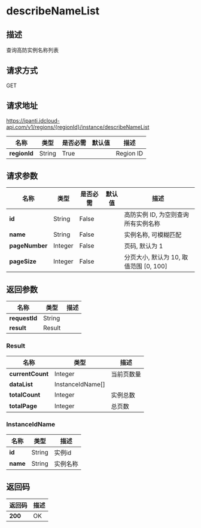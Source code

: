 # describeNameList


## 描述
查询高防实例名称列表

## 请求方式
GET

## 请求地址
https://ipanti.jdcloud-api.com/v1/regions/{regionId}/instance/describeNameList

|名称|类型|是否必需|默认值|描述|
|---|---|---|---|---|
|**regionId**|String|True||Region ID|

## 请求参数
|名称|类型|是否必需|默认值|描述|
|---|---|---|---|---|
|**id**|String|False||高防实例 ID, 为空则查询所有实例名称|
|**name**|String|False||实例名称, 可模糊匹配|
|**pageNumber**|Integer|False||页码, 默认为 1|
|**pageSize**|Integer|False||分页大小, 默认为 10, 取值范围 [0, 100]|


## 返回参数
|名称|类型|描述|
|---|---|---|
|**requestId**|String||
|**result**|Result||


### <a name="Result">Result</a>
|名称|类型|描述|
|---|---|---|
|**currentCount**|Integer|当前页数量|
|**dataList**|InstanceIdName[]||
|**totalCount**|Integer|实例总数|
|**totalPage**|Integer|总页数|
### <a name="InstanceIdName">InstanceIdName</a>
|名称|类型|描述|
|---|---|---|
|**id**|String|实例id|
|**name**|String|实例名称|

## 返回码
|返回码|描述|
|---|---|
|**200**|OK|
